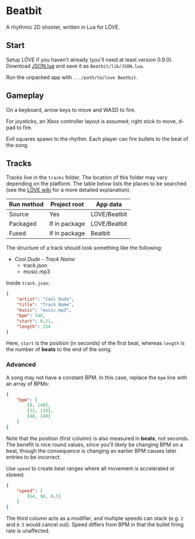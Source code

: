 # Beatbit

A rhythmic 2D shooter, written in Lua for LÖVE.

## Start

Setup LÖVE if you haven't already (you'll need at least version 0.9.0).  Download [JSON.lua](http://regex.info/code/JSON.lua) and save it as `Beatbit/lib/JSON.lua`.

Run the unpacked app with `.../path/to/love Beatbit`.

## Gameplay

On a keyboard, arrow keys to move and WASD to fire.

For joysticks, an Xbox controller layout is assumed; right stick to move, d-pad to fire.

Evil squares spawn to the rhythm.  Each player can fire bullets to the beat of the song.

## Tracks

Tracks live in the `tracks` folder.  The location of this folder may vary depending on the platform.  The table below lists the places to be searched (see the [LÖVE wiki](https://love2d.org/wiki/love.filesystem) for a more detailed explanation).

Run method | Project root  | App data
---------- | ------------- | ------------
Source     | Yes           | LOVE/Beatbit
Packaged   | If in package | LOVE/Beatbit
Fused      | If in package | Beatbit

The structure of a track should look something like the following:

* _Cool Dude - Track Name_
  - track.json
  - music.mp3

Inside `track.json`:

```json
{
    "artist": "Cool Dude",
    "title": "Track Name",
    "music": "music.mp3",
    "bpm": 140,
    "start": 0.21,
    "length": 254
}
```

Here, `start` is the position (in seconds) of the first beat, whereas `length` is the number of **beats** to the end of the song.

### Advanced

A song may not have a constant BPM.  In this case, replace the `bpm` line with an array of BPMs:

```json
{
    "bpm": [
        [0, 140],
        [32, 110],
        [48, 140]
    ]
}
```

Note that the position (first column) is also measured in **beats**, not seconds.  The benefit is nice round values, since you'll likely be changing BPM on a beat, though the consequence is changing an earlier BPM causes later entries to be incorrect.

Use `speed` to create beat ranges where all movement is accelerated or slowed.

```json
{
    "speed": [
        [64, 96, 0.5]
    ]
}
```

The third column acts as a modifier, and multiple speeds can stack (e.g. `2` and `0.5` would cancel out).  Speed differs from BPM in that the bullet firing rate is unaffected.
